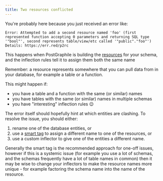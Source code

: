 ```yaml
---
title: Two resources conflicted
---
```


You're probably here because you just received an error like:

`Error: Attempted to add a second resource named 'foo' (first represented function accepting 0 parameters and returning SQL type '"bool"', second represents table/view/etc called '"public"."foo"')
  Details: https://err.red/p2rc`

This happens when PostGraphile is building the
[resources](../registry.md#resources) for your schema, and the inflection rules
tell it to assign them both the same name

Remember: a resource represents somewhere that you can pull data from in your
database, for example a table or a function.

This might happen if:

- you have a table and a function with the same (or similar) names
- you have tables with the same (or similar) names in multiple schemas
- you have "interesting" inflection rules :wink:

The error itself should hopefully hint at which entities are clashing. To resolve the issue, you should either:

1. rename one of the database entities, or
2. use a [smart tag](../smart-tags.md) to assign a different name to one of the resources, or
3. use a custom inflector to give one of the entities a different name.

Generally the smart tag is the recommended approach for one-off issues, however
if this is a systemic issue (for example you use a lot of schemas, and the
schemas frequently have a lot of table names in common) then it may be wise to
change your inflectors to make the resource names more unique - for example
factoring the schema name into the name of the resource.
